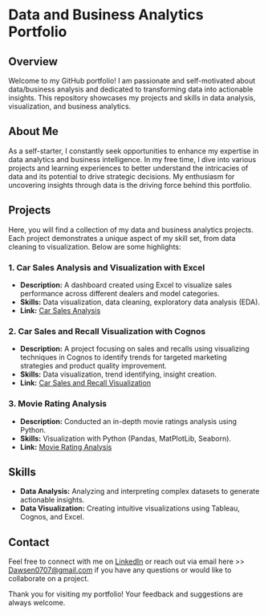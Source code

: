 # Data and Business Analytics Portfolio

## Overview

Welcome to my GitHub portfolio! I am passionate and self-motivated about data/business analysis and dedicated to transforming data into actionable insights. This repository showcases my projects and skills in data analysis, visualization, and business analytics.

## About Me

As a self-starter, I constantly seek opportunities to enhance my expertise in data analytics and business intelligence. In my free time, I dive into various projects and learning experiences to better understand the intricacies of data and its potential to drive strategic decisions. My enthusiasm for uncovering insights through data is the driving force behind this portfolio.

## Projects

Here, you will find a collection of my data and business analytics projects. Each project demonstrates a unique aspect of my skill set, from data cleaning to visualization. Below are some highlights:

### 1. Car Sales Analysis and Visualization with Excel
- **Description:** A dashboard created using Excel to visualize sales performance across different dealers and model categories.
- **Skills:** Data visualization, data cleaning, exploratory data analysis (EDA).
- **Link:** [Car Sales Analysis](https://github.com/Dawsen-Harkins/Analytics-Portfolio/blob/main/Excel%20Car%20Sales%20Analysis%20and%20Visualization.xlsx)

### 2. Car Sales and Recall Visualization with Cognos
- **Description:** A project focusing on sales and recalls using visualizing techniques in Cognos to identify trends for targeted marketing strategies and product quality improvement.
- **Skills:** Data visualization, trend identifying, insight creation.
- **Link:** [Car Sales and Recall Visualization](https://github.com/Dawsen-Harkins/Analytics-Portfolio/blob/main/Cognos%20Automotive%20Analysis%20Dashboard.pdf)

### 3. Movie Rating Analysis
- **Description:** Conducted an in-depth movie ratings analysis using Python.
- **Skills:** Visualization with Python (Pandas, MatPlotLib, Seaborn).
- **Link:** [Movie Rating Analysis](https://github.com/Dawsen-Harkins/Analytics-Portfolio/blob/main/Movie%20Ratings%20Analysis.ipynb)

## Skills

- **Data Analysis:** Analyzing and interpreting complex datasets to generate actionable insights.
- **Data Visualization:** Creating intuitive visualizations using Tableau, Cognos, and Excel.

## Contact

Feel free to connect with me on [LinkedIn](https://www.linkedin.com/in/dawsenh/) or reach out via email here >> [Dawsen0707@gmail.com](mailto:Dawsen0707@gmail.com) if you have any questions or would like to collaborate on a project.

Thank you for visiting my portfolio! Your feedback and suggestions are always welcome.

